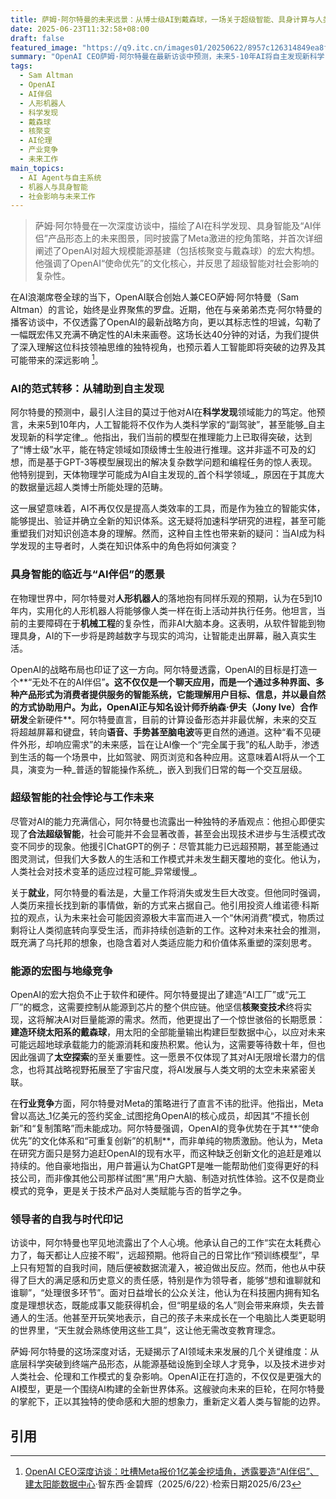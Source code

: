 ```yaml
---
title: 萨姆·阿尔特曼的未来远景：从博士级AI到戴森球，一场关于超级智能、具身计算与人类未来的深度思辨
date: 2025-06-23T11:32:58+08:00
draft: false
featured_image: "https://q9.itc.cn/images01/20250622/8957c126314849ea8f356733bf4c68d3.jpeg"
summary: "OpenAI CEO萨姆·阿尔特曼在最新访谈中预测，未来5-10年AI将自主发现新科学，并实现实用化人形机器人。他披露OpenAI正与Jony Ive合作开发“无处不在的AI伴侣”新硬件，并抨击Meta的挖角与复制策略，强调OpenAI的“使命优先”文化优势。阿尔特曼还透露其长期愿景，包括利用核聚变和建造环绕太阳系的戴森球来支持AI所需的巨量能源。"
tags: 
  - Sam Altman
  - OpenAI
  - AI伴侣
  - 人形机器人
  - 科学发现
  - 戴森球
  - 核聚变
  - AI伦理
  - 产业竞争
  - 未来工作
main_topics: 
  - AI Agent与自主系统
  - 机器人与具身智能
  - 社会影响与未来工作
---
```


> 萨姆·阿尔特曼在一次深度访谈中，描绘了AI在科学发现、具身智能及“AI伴侣”产品形态上的未来图景，同时披露了Meta激进的挖角策略，并首次详细阐述了OpenAI对超大规模能源基建（包括核聚变与戴森球）的宏大构想。他强调了OpenAI“使命优先”的文化核心，并反思了超级智能对社会影响的复杂性。

在AI浪潮席卷全球的当下，OpenAI联合创始人兼CEO萨姆·阿尔特曼（Sam Altman）的言论，始终是业界聚焦的罗盘。近期，他在与亲弟弟杰克·阿尔特曼的播客访谈中，不仅透露了OpenAI的最新战略方向，更以其标志性的坦诚，勾勒了一幅既宏伟又充满不确定性的AI未来画卷。这场长达40分钟的对话，为我们提供了深入理解这位科技领袖思维的独特视角，也预示着人工智能即将突破的边界及其可能带来的深远影响 [^1]。

### AI的范式转移：从辅助到自主发现

阿尔特曼的预测中，最引人注目的莫过于他对AI在**科学发现**领域能力的笃定。他预言，未来5到10年内，人工智能将不仅作为人类科学家的“副驾驶”，甚至能够_自主发现新的科学定律_。他指出，我们当前的模型在推理能力上已取得突破，达到了“博士级”水平，能在特定领域如顶级博士生般进行推理。这并非遥不可及的幻想，而是基于GPT-3等模型展现出的解决复杂数学问题和编程任务的惊人表现。他特别提到，天体物理学可能成为AI自主发现的_首个科学领域_，原因在于其庞大的数据量远超人类博士所能处理的范畴。

这一展望意味着，AI不再仅仅是提高人类效率的工具，而是作为独立的智能实体，能够提出、验证并确立全新的知识体系。这无疑将加速科学研究的进程，甚至可能重塑我们对知识创造本身的理解。然而，这种自主性也带来新的疑问：当AI成为科学发现的主导者时，人类在知识体系中的角色将如何演变？

### 具身智能的临近与“AI伴侣”的愿景

在物理世界中，阿尔特曼对**人形机器人**的落地抱有同样乐观的预期，认为在5到10年内，实用化的人形机器人将能够像人类一样在街上活动并执行任务。他坦言，当前的主要障碍在于**机械工程**的复杂性，而非AI大脑本身。这表明，从软件智能到物理具身，AI的下一步将是跨越数字与现实的鸿沟，让智能走出屏幕，融入真实生活。

OpenAI的战略布局也印证了这一方向。阿尔特曼透露，OpenAI的目标是打造一个**“无处不在的AI伴侣”**。这不仅仅是一个聊天应用，而是一个通过多种界面、多种产品形式为消费者提供服务的智能系统，它能理解用户目标、信息，并以最自然的方式协助用户。为此，OpenAI正与知名设计师乔纳森·伊夫（Jony Ive）合作研发**全新硬件**。阿尔特曼直言，目前的计算设备形态并非最优解，未来的交互将超越屏幕和键盘，转向**语音、手势甚至脑电波**等更自然的通道。这种“看不见硬件外形，却响应需求”的未来感，旨在让AI像一个“完全属于我”的私人助手，渗透到生活的每一个场景中，比如驾驶、网页浏览和各种应用。这意味着AI将从一个工具，演变为一种_普适的智能操作系统_，嵌入到我们日常的每一个交互层级。

### 超级智能的社会悖论与工作未来

尽管对AI的能力充满信心，阿尔特曼也流露出一种独特的矛盾观点：他担心即便实现了**合法超级智能**，社会可能并不会显著改善，甚至会出现技术进步与生活模式改变不同步的现象。他援引ChatGPT的例子：尽管其能力已远超预期，甚至能通过图灵测试，但我们大多数人的生活和工作模式并未发生翻天覆地的变化。他认为，人类社会对技术变革的适应过程可能_异常缓慢_。

关于**就业**，阿尔特曼的看法是，大量工作将消失或发生巨大改变。但他同时强调，人类历来擅长找到新的事情做，新的方式来占据自己。他引用投资人维诺德·科斯拉的观点，认为未来社会可能因资源极大丰富而进入一个“休闲消费”模式，物质过剩将让人类彻底转向享受生活，而非持续创造新的工作。这种对未来社会的推测，既充满了乌托邦的想象，也隐含着对人类适应能力和价值体系重塑的深刻思考。

### 能源的宏图与地缘竞争

OpenAI的宏大抱负不止于软件和硬件。阿尔特曼提出了建造“AI工厂”或“元工厂”的概念，这需要控制从能源到芯片的整个供应链。他坚信**核聚变技术**终将实现，这将解决AI对巨量能源的需求。然而，他更提出了一个惊世骇俗的长期愿景：**建造环绕太阳系的戴森球**，用太阳的全部能量输出构建巨型数据中心，以应对未来可能远超地球承载能力的能源消耗和废热积累。他认为，这需要等待数十年，但也因此强调了**太空探索**的至关重要性。这一愿景不仅体现了其对AI无限增长潜力的信念，也将其战略视野拓展至了宇宙尺度，将AI发展与人类文明的太空未来紧密关联。

在**行业竞争**方面，阿尔特曼对Meta的策略进行了直言不讳的批评。他指出，Meta曾以高达_1亿美元的签约奖金_试图挖角OpenAI的核心成员，却因其“不擅长创新”和“复制策略”而未能成功。阿尔特曼强调，OpenAI的竞争优势在于其**“使命优先”的文化体系和“可重复创新”的机制**，而非单纯的物质激励。他认为，Meta在研究方面只是努力追赶OpenAI的现有水平，而这种缺乏创新文化的追赶是难以持续的。他自豪地指出，用户普遍认为ChatGPT是唯一能帮助他们变得更好的科技公司，而非像其他公司那样试图“黑”用户大脑、制造对抗性体验。这不仅是商业模式的竞争，更是关于技术产品对人类赋能与否的哲学之争。

### 领导者的自我与时代印记

访谈中，阿尔特曼也罕见地流露出了个人心境。他承认自己的工作“实在太耗费心力了，每天都让人应接不暇”，远超预期。他将自己的日常比作“预训练模型”，早上只有短暂的自我时间，随后便被数据流灌入，被迫做出反应。然而，他也从中获得了巨大的满足感和历史意义的责任感，特别是作为领导者，能够“想和谁聊就和谁聊”，“处理很多环节”。面对日益增长的公众关注，他认为在科技圈内拥有知名度是理想状态，既能成事又能获得机会，但“明星级的名人”则会带来麻烦，失去普通人的生活。他甚至开玩笑地表示，自己的孩子未来成长在一个电脑比人类更聪明的世界里，“天生就会熟练使用这些工具”，这让他无需改变教育理念。

萨姆·阿尔特曼的这场深度对话，无疑揭示了AI领域未来发展的几个关键维度：从底层科学突破到终端产品形态，从能源基础设施到全球人才竞争，以及技术进步对人类社会、伦理和工作模式的复杂影响。OpenAI正在打造的，不仅仅是更强大的AI模型，更是一个围绕AI构建的全新世界体系。这艘驶向未来的巨轮，在阿尔特曼的掌舵下，正以其独特的使命感和大胆的想象力，重新定义着人类与智能的边界。

## 引用
[^1]: <a href="https://news.qq.com/rain/a/20250622A061OW00">OpenAI CEO深度访谈：吐槽Meta报价1亿美金挖墙角，透露要造“AI伴侣”、建太阳能数据中心</a>·智东西·金碧辉（2025/6/22）·检索日期2025/6/23
[^2]: <a href="https://itech.ifeng.com/">凤凰网科技-直击真相的科技媒体-凤凰网_手机凤凰网</a>·凤凰网科技（2025/6/22）·检索日期2025/6/23
[^3]: <a href="https://tech.ifeng.com/c/8kPcyRSOEIa">OpenAI CEO深度访谈：吐槽Meta报价1亿美金挖墙角 - 凤凰网科技</a>·凤凰网科技（2025/6/22）·检索日期2025/6/23
[^4]: <a href="https://www.zhihu.com/org/zhi-dong-xi-82">智东西 - 知乎</a>·智东西（2025/6/22）·检索日期2025/6/23
